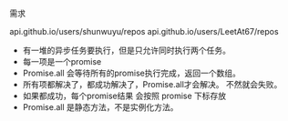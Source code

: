 需求

api.github.io/users/shunwuyu/repos
api.github.io/users/LeetAt67/repos

- 有一堆的异步任务要执行，但是只允许同时执行两个任务。
- 每一项是一个promise
- Promise.all 会等待所有的promise执行完成，返回一个数组。
- 所有项都解决了，都成功解决了，Promise.all才会解决。
  不然就会失败。
- 如果都成功，每个promise结果 会按照 promise 下标存放
- Promise.all 是静态方法，不是实例化方法。